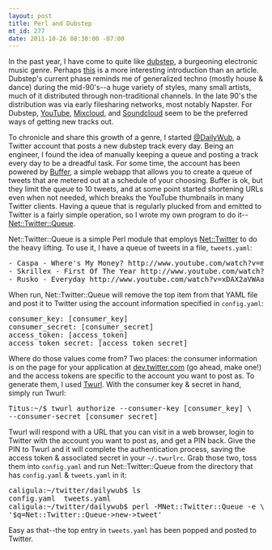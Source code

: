 ```yaml
--- 
layout: post
title: Perl and Dubstep
mt_id: 277
date: 2011-10-26 08:30:00 -07:00
---
```

In the past year, I have come to quite like [dubstep](http://en.wikipedia.org/wiki/Dubstep), a burgeoning electronic music genre.  Perhaps [this](http://www.youtube.com/watch?v=LXO-jKksQkM) is a more interesting introduction than an article.  Dubstep's current phase reminds me of generalized techno (mostly house & dance) during the mid-90's--a huge variety of styles, many small artists, much of it distributed through non-traditional channels.  In the late 90's the distribution was via early filesharing networks, most notably Napster.  For Dubstep, [YouTube](http://www.youtube.com/results?search_type=&search_query=dubstep%20remix&aq=f), [Mixcloud](http://www.mixcloud.com/dubstep/), and [Soundcloud](http://www.mixcloud.com/dubstep/) seem to be the preferred ways of getting new tracks out.

To chronicle and share this growth of a genre, I started [@DailyWub](https://twitter.com/dailywub), a Twitter account that posts a new dubstep track every day.  Being an engineer, I found the idea of manually keeping a queue and posting a track every day to be a dreadful task.  For some time, the account has been powered by [Buffer](www.bufferapp.com), a simple webapp that allows you to create a queue of tweets that are metered out at a schedule of your choosing.  Buffer is ok, but they limit the queue to 10 tweets, and at some point started shortening URLs even when not needed, which breaks the YouTube thumbnails in many Twitter clients.  Having a queue that is regularly plucked from and emitted to Twitter is a fairly simple operation, so I wrote my own program to do it--[Net::Twitter::Queue](https://metacpan.org/module/Net::Twitter::Queue).

Net::Twitter::Queue is a simple Perl module that employs [Net::Twitter](https://metacpan.org/module/Net::Twitter) to do the heavy lifting.  To use it, I have a queue of tweets in a file, `tweets.yaml`:

<pre class="brush: bash">
- Caspa - Where's My Money? http://www.youtube.com/watch?v=myZU2DZoD9w
- Skrillex - First Of The Year http://www.youtube.com/watch?v=2cXDgFwE13g
- Rusko - Everyday http://www.youtube.com/watch?v=xDAX2aVWAag
</pre>

When run, Net::Twitter::Queue will remove the top item from that YAML file and post it to Twitter using the account information specified in `config.yaml`:

<pre class="brush: bash">
consumer_key: [consumer_key]
consumer_secret: [consumer_secret]
access_token: [access_token]
access_token_secret: [access_token_secret]
</pre>

Where do those values come from?  Two places: the consumer information is on the page for your application at [dev.twitter.com](https://dev.twitter.com) (go ahead, make one!) and the access tokens are specific to the account you want to post as.  To generate them, I used [Twurl](https://github.com/marcel/twurl).  With the consumer key & secret in hand, simply run Twurl:

<pre class="brush: bash">
Titus:~/$ twurl authorize --consumer-key [consumer_key] \
--consumer-secret [consumer_secret]
</pre>

Twurl will respond with a URL that you can visit in a web browser, login to Twitter with the account you want to post as, and get a PIN back.  Give the PIN to Twurl and it will complete the authentication process, saving the access token & associated secret in your `~/.twurlrc`.  Grab those two, toss them into `config.yaml` and run Net::Twitter::Queue from the directory that has `config.yaml` & `tweets.yaml` in it:

<pre class="brush: bash">
caligula:~/twitter/dailywub$ ls
config.yaml  tweets.yaml
caligula:~/twitter/dailywub$ perl -MNet::Twitter::Queue -e \
'$q=Net::Twitter::Queue->new->tweet'
</pre>

Easy as that--the top entry in `tweets.yaml` has been popped and posted to Twitter. 
